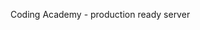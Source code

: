 Coding Academy - production ready server 
<!-- 
"server:dev": "nodemon server.js",
"server:prod": "set NODE_ENV=production&&node server.js" -->